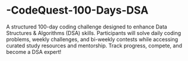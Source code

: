 # -CodeQuest-100-Days-DSA
A structured 100-day coding challenge designed to enhance Data Structures &amp; Algorithms (DSA) skills. Participants will solve daily coding problems, weekly challenges, and bi-weekly contests while accessing curated study resources and mentorship. Track progress, compete, and become a DSA expert!
